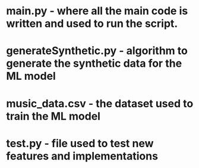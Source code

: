 # main.py -  where all the main code is written and used to run the script.
# generateSynthetic.py - algorithm to generate the synthetic data for the ML model
# music_data.csv - the dataset used to train the ML model
# test.py - file used to test new features and implementations
